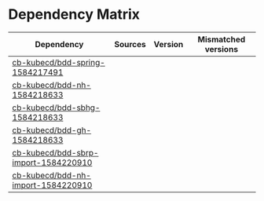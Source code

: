 # Dependency Matrix

Dependency | Sources | Version | Mismatched versions
---------- | ------- | ------- | -------------------
[cb-kubecd/bdd-spring-1584217491](https://github.com/cb-kubecd/bdd-spring-1584217491.git) |  | []() | 
[cb-kubecd/bdd-nh-1584218633](https://github.com/cb-kubecd/bdd-nh-1584218633.git) |  | []() | 
[cb-kubecd/bdd-sbhg-1584218633](https://github.com/cb-kubecd/bdd-sbhg-1584218633.git) |  | []() | 
[cb-kubecd/bdd-gh-1584218633](https://github.com/cb-kubecd/bdd-gh-1584218633.git) |  | []() | 
[cb-kubecd/bdd-sbrp-import-1584220910](https://github.com/cb-kubecd/bdd-sbrp-import-1584220910.git) |  | []() | 
[cb-kubecd/bdd-nh-import-1584220910](https://github.com/cb-kubecd/bdd-nh-import-1584220910.git) |  | []() | 
